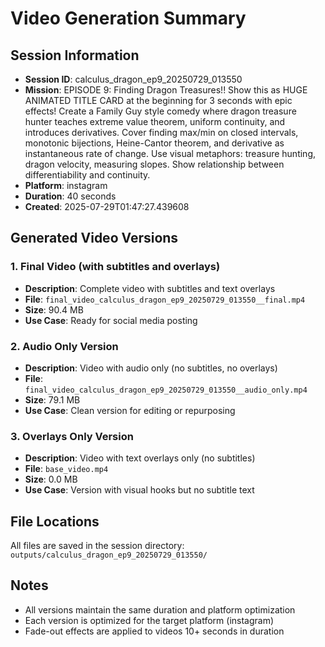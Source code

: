 # Video Generation Summary

## Session Information
- **Session ID**: calculus_dragon_ep9_20250729_013550
- **Mission**: EPISODE 9: Finding Dragon Treasures!! Show this as HUGE ANIMATED TITLE CARD at the beginning for 3 seconds with epic effects! Create a Family Guy style comedy where dragon treasure hunter teaches extreme value theorem, uniform continuity, and introduces derivatives. Cover finding max/min on closed intervals, monotonic bijections, Heine-Cantor theorem, and derivative as instantaneous rate of change. Use visual metaphors: treasure hunting, dragon velocity, measuring slopes. Show relationship between differentiability and continuity.
- **Platform**: instagram
- **Duration**: 40 seconds
- **Created**: 2025-07-29T01:47:27.439608

## Generated Video Versions

### 1. Final Video (with subtitles and overlays)
- **Description**: Complete video with subtitles and text overlays
- **File**: `final_video_calculus_dragon_ep9_20250729_013550__final.mp4`
- **Size**: 90.4 MB
- **Use Case**: Ready for social media posting

### 2. Audio Only Version
- **Description**: Video with audio only (no subtitles, no overlays)
- **File**: `final_video_calculus_dragon_ep9_20250729_013550__audio_only.mp4`
- **Size**: 79.1 MB
- **Use Case**: Clean version for editing or repurposing

### 3. Overlays Only Version
- **Description**: Video with text overlays only (no subtitles)
- **File**: `base_video.mp4`
- **Size**: 0.0 MB
- **Use Case**: Version with visual hooks but no subtitle text

## File Locations
All files are saved in the session directory: `outputs/calculus_dragon_ep9_20250729_013550/`

## Notes
- All versions maintain the same duration and platform optimization
- Each version is optimized for the target platform (instagram)
- Fade-out effects are applied to videos 10+ seconds in duration
